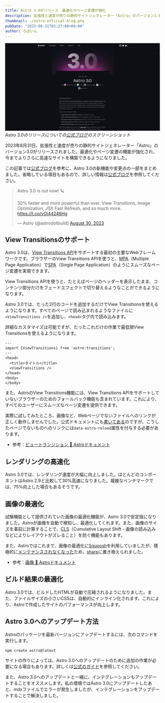 ```yaml
---
title: Astro 3.0がリリース　最適化やページ変遷が強化
description: 拡張性と速度が売りの静的サイトジェネレーター「Astro」のバージョン3.0がリリースされました。最適化やページ変遷の機能が強化され、今までよりさらに高速なサイトを構築できるようになりました。
thumbnail: ./astro-official-blog.png
pubDate: "2023-08-31T03:27:00+09:00"
author: ろぼいん
---
```


![Astro 3.0のリリースを知らせる公式ブログのスクリーンショット](./astro-official-blog.png)
*Astro 3.0のリリースについての[公式ブログ](https://astro.build/blog/astro-3/)のスクリーンショット*

2023年8月31日、拡張性と速度が売りの静的サイトジェネレーター「Astro」のバージョン3.0がリリースされました。最適化やページ変遷の機能が強化され、今までよりさらに高速なサイトを構築できるようになりました。

この記事では[公式ブログ](https://astro.build/blog/astro-3/)を参考に、Astro 3.0の新機能や変更点の一部をまとめました。省略している項目もあるので、詳しい情報は[公式ブログ](https://astro.build/blog/astro-3/)を参照してください。

<blockquote class="twitter-tweet" data-dnt="true" data-theme="dark"><p lang="en" dir="ltr">Astro 3.0 is out now! 🪐<br><br>30% faster and more powerful than ever. View Transitions, Image Optimization, JSX Fast Refresh, and so much more. <a href="https://t.co/vOi44246Hg">https://t.co/vOi44246Hg</a></p>&mdash; Astro (@astrodotbuild) <a href="https://twitter.com/astrodotbuild/status/1696900204853698767?ref_src=twsrc%5Etfw">August 30, 2023</a></blockquote> <script async src="https://platform.twitter.com/widgets.js" charset="utf-8"></script>

## View Transitionsのサポート

Astro 3.0は、[View Transitions API](https://developer.mozilla.org/en-US/docs/Web/API/View_Transitions_API)をサポートする最初の主要なWebフレームワークです。ブラウザーのView Transitions APIを使うと、[MPA](https://e-words.jp/w/%E3%83%9E%E3%83%AB%E3%83%81%E3%83%9A%E3%83%BC%E3%82%B8%E3%82%A2%E3%83%97%E3%83%AA%E3%82%B1%E3%83%BC%E3%82%B7%E3%83%A7%E3%83%B3.html)（Multiple Page Application）で[SPA](https://e-words.jp/w/%E3%82%B7%E3%83%B3%E3%82%B0%E3%83%AB%E3%83%9A%E3%83%BC%E3%82%B8%E3%82%A2%E3%83%97%E3%83%AA%E3%82%B1%E3%83%BC%E3%82%B7%E3%83%A7%E3%83%B3.html)（Single Page Application）のようにスムーズなページ変遷を実現できます。

View Transitions APIを使うと、たとえばページのヘッダーを表示したまま、コンテンツ部分だけをフェードエフェクトで切り替えるようなことができるようになります。

Astro 3.0では、たった2行のコードを追加するだけでView Transitionsを使えるようになります。すべてのページで読み込まれるようなファイルに``<ViewTransitions />``を追加し、``<head>``タグ内で読み込みます。

詳細なカスタマイズは可能ですが、たったこれだけの作業で最低限View Transitionsを使えるようになります。

```astro
---
import {ViewTransitions} from 'astro:transitions';
---
<head>
  <title>タイトル</title>
  <ViewTransitions />
</head>
<body>
</body>
```

また、AstroのView Transitions機能には、View Transitions APIをサポートしていないブラウザーのためのフォールバック機能も含まれています。これにより、すべてのユーザーにスムーズなページ変遷を提供できます。

実際に試してみたところ、画像など、Webページでないファイルへのリンクが正しく動作しませんでした。公式ドキュメントにも[書いてある](https://docs.astro.build/ja/guides/view-transitions/#%E3%82%AF%E3%83%A9%E3%82%A4%E3%82%A2%E3%83%B3%E3%83%88%E3%82%B5%E3%82%A4%E3%83%89%E3%83%8A%E3%83%93%E3%82%B2%E3%83%BC%E3%82%B7%E3%83%A7%E3%83%B3%E3%81%AE%E9%98%B2%E6%AD%A2)のですが、こうしたページでないものへのリンクには``data-astro-reload``属性を付与する必要があります。

- 参考：[ビュートランジション 🚀 Astroドキュメント](https://docs.astro.build/ja/guides/view-transitions/)

## レンダリングの高速化

Astro 3.0では、レンダリング速度が大幅に向上しました。ほとんどのコンポーネントはAstro 2.9と比較して30%高速になりました。複雑なベンチマークでは、75%向上した場合もあるそうです。

## 画像の最適化

試験機能として提供されていた画像の最適化機能が、Astro 3.0で安定版になりました。Astroが画像を自動で検知し、最適化してくれます。また、画像のサイズを事前に計算することで、[CLS](https://web.dev/i18n/ja/cls/)（Cumulative Layout Shift・画像の読み込みなどによりレイアウトがズレること）を防ぐ機能もあります。

また、Astroではこれまで、画像の最適化に[Squoosh](https://github.com/GoogleChromeLabs/squoosh)を利用していましたが、積極的に[メンテナンスされなくなった](https://github.com/GoogleChromeLabs/squoosh/issues/1304#issuecomment-1369801368)ため、[sharp](https://github.com/lovell/sharp)に置き換えられました。

- 参考：[画像 🚀 Astroドキュメント](https://docs.astro.build/ja/guides/images/)

## ビルド結果の最適化

Astro 3.0では、ビルドしたHTMLが自動で圧縮されるようになりました。また、ファイルサイズの小さいCSSは、自動的にインライン化されます。これにより、Astroで作成したサイトのパフォーマンスが向上します。

## Astro 3.0へのアップデート方法

Astroのパッケージを最新バージョンにアップデートするには、次のコマンドを実行します。

```console
npm create astro@latest
```

サイトの作りによっては、Astro 3.0へのアップデートのために追加の作業が必要になる場合もあります。詳しくは[公式のガイド](https://docs.astro.build/en/guides/upgrade-to/v3/)を参照してください。

また、Astro 3.0へのアップデートと一緒に、インテグレーションもアップデートすることをオススメします。私の環境ではAstro 3.0にアップデートしたあと、mdxファイルでエラーが発生しましたが、インテグレーションをアップデートすることで解決しました。

